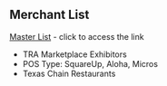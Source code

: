 ## Merchant List

[Master List](https://docs.google.com/spreadsheets/d/15F_HB685YNcJHvBqLRsvkjHGKzlGWvQhFUl6IIuqI-k/edit#gid=313162633) - click to access the link
* TRA Marketplace Exhibitors
* POS Type: SquareUp, Aloha, Micros
* Texas Chain Restaurants
